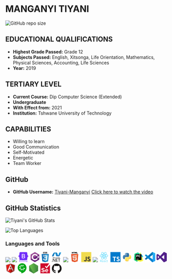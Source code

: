# MANGANYI TIYANI
  ![GitHub repo size](https://img.shields.io/github/repo-size/Tiyani-Manganyi/Tiyani-Manganyi.github.io?)

## EDUCATIONAL QUALIFICATIONS 

- **Highest Grade Passed:** Grade 12
- **Subjects Passed:** English, Xitsonga, Life Orientation, Mathematics, Physical Sciences, Accounting, Life Sciences
- **Year:** 2019

## TERTIARY LEVEL

- **Current Course:** Dip Computer Science (Extended)
- **Undergraduate**
- **With Effect from:** 2021
- **Institution:** Tshwane University of Technology

## CAPABILITIES

- Willing to learn
- Good Communication
- Self-Motivated
- Energetic
- Team Worker

## GitHub

- **GitHub Username:** [Tiyani-Manganyi](https://github.com/Tiyani-Manganyi)
[Click here to watch the video](https://tut4lifeac-my.sharepoint.com/:v:/g/personal/221816650_tut4life_ac_za/EXq1MIVXyfVPqTdafjbkws4BEz4dMQaNozRZ9T4AURXJHg?e=ai4hAK)
## GitHub Statistics

![Tiyani's GitHub Stats](https://github-readme-stats.vercel.app/api?username=Tiyani-Manganyi&show_icons=true&theme=radical)

![Top Languages](https://github-readme-stats.vercel.app/api/top-langs/?username=Tiyani-Manganyi&layout=compact&theme=radical)


### Languages and Tools

<img src="https://cdn.jsdelivr.net/npm/simple-icons@3.0.1/icons/dynamics365.svg" width="32" style="background-color:white;" > <img src="https://camo.githubusercontent.com/6df31a460cb0c38f960e92812c8b6f8bce4c7f13170fb4782f0b31ab8e792ac2/68747470733a2f2f7777772e766563746f726c6f676f2e7a6f6e652f6c6f676f732f6d6963726f736f66745f617a7572652f6d6963726f736f66745f617a7572652d69636f6e2e737667" width="32"> <img src="https://raw.githubusercontent.com/devicons/devicon/master/icons/bootstrap/bootstrap-plain-wordmark.svg" width="32"> <img src="https://raw.githubusercontent.com/devicons/devicon/master/icons/csharp/csharp-original.svg" width="32"><img src="https://raw.githubusercontent.com/devicons/devicon/master/icons/css3/css3-original-wordmark.svg" width="32"> <img src="https://raw.githubusercontent.com/devicons/devicon/master/icons/dot-net/dot-net-original-wordmark.svg" width="32"> <img src="https://camo.githubusercontent.com/fbfcb9e3dc648adc93bef37c718db16c52f617ad055a26de6dc3c21865c3321d/68747470733a2f2f7777772e766563746f726c6f676f2e7a6f6e652f6c6f676f732f6769742d73636d2f6769742d73636d2d69636f6e2e737667" width="32"> <img src="https://raw.githubusercontent.com/devicons/devicon/master/icons/html5/html5-original-wordmark.svg" width="32"> <img src="https://raw.githubusercontent.com/devicons/devicon/master/icons/javascript/javascript-original.svg" width="32"> <img src="https://camo.githubusercontent.com/42dfd0950d93092d82d677877fe87d5bab1e2acccc1110bf0f9dd755988ccb7e/68747470733a2f2f7777772e7376677265706f2e636f6d2f73686f772f3330333232392f6d6963726f736f66742d73716c2d7365727665722d6c6f676f2e737667" width="32">  <img src="https://raw.githubusercontent.com/devicons/devicon/master/icons/react/react-original-wordmark.svg" width="32"> <img src="https://raw.githubusercontent.com/devicons/devicon/master/icons/typescript/typescript-original.svg" width="32"> <img src="https://raw.githubusercontent.com/devicons/devicon/master/icons/python/python-original.svg" width="32"> <img src="https://raw.githubusercontent.com/devicons/devicon/master/icons/pycharm/pycharm-original.svg" width="32"> <img src="https://raw.githubusercontent.com/devicons/devicon/master/icons/vscode/vscode-original.svg" width="32"> <img src="https://raw.githubusercontent.com/devicons/devicon/master/icons/visualstudio/visualstudio-plain.svg" width="32"> <img src="https://raw.githubusercontent.com/devicons/devicon/master/icons/angularjs/angularjs-original.svg" width="32"> <img src="https://raw.githubusercontent.com/devicons/devicon/master/icons/cucumber/cucumber-plain.svg" width="32"> <img src="https://raw.githubusercontent.com/devicons/devicon/master/icons/nodejs/nodejs-original.svg" width="32"> <img src="https://raw.githubusercontent.com/devicons/devicon/master/icons/selenium/selenium-original.svg" width="32">  <img src="https://raw.githubusercontent.com/devicons/devicon/master/icons/github/github-original.svg" width="32" style="background-color:white;">
